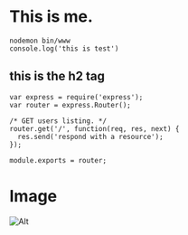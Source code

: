 # This is me.

```
nodemon bin/www
console.log('this is test')
```

## this is the h2 tag

```
var express = require('express');
var router = express.Router();

/* GET users listing. */
router.get('/', function(req, res, next) {
  res.send('respond with a resource');
});

module.exports = router;
```

# Image

![Alt][1]

[1]: /images/test.png "Title"
